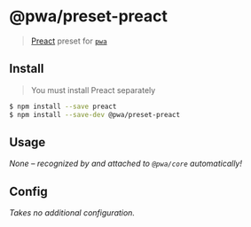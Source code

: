 # @pwa/preset-preact

> [Preact](https://preactjs.com/) preset for [`pwa`]()

## Install

> You must install Preact separately

```sh
$ npm install --save preact
$ npm install --save-dev @pwa/preset-preact
```

## Usage

_None – recognized by and attached to `@pwa/core` automatically!_

## Config

_Takes no additional configuration._
